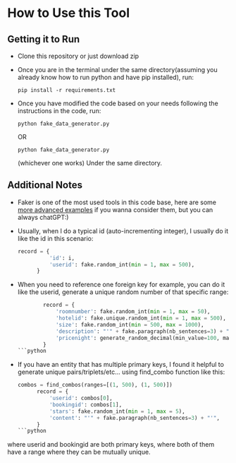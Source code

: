 # How to Use this Tool

## Getting it to Run
- Clone this repository or just download zip

- Once you are in the terminal under the same directory(assuming you already know how to run python and have pip installed), run:

  ```pip install -r requirements.txt```

- Once you have modified the code based on your needs following the instructions in the code, run: 

  ```python fake_data_generator.py```

  OR

  ```python fake_data_generator.py```

  (whichever one works) Under the same directory.

## Additional Notes
- Faker is one of the most used tools in this code base, here are some [more advanced examples](https://faker.readthedocs.io/en/master/fakerclass.html#examples) if you wanna consider them, but you can always chatGPT:)
- Usually, when I do a typical id (auto-incrementing integer), I usually do it like the id in this scenario:

  ```python
  record = {
            'id': i,
            'userid': fake.random_int(min = 1, max = 500),
        }
  ```

- When you need to reference one foreign key for example, you can do it like the userid, generate a unique random number of that specific range:

  ```python
          record = {
              'roomnumber': fake.random_int(min = 1, max = 50),
              'hotelid': fake.unique.random_int(min = 1, max = 500),
              'size': fake.random_int(min = 500, max = 1000),
              'description': "'" + fake.paragraph(nb_sentences=3) + "'",
              'pricenight': generate_random_decimal(min_value=100, max_value=1000, decimal_places=2),
          }
  ```python

- If you have an entity that has multiple primary keys, I found it helpful to generate unique pairs/triplets/etc... using find_combo function like this: 

  ```python
  combos = find_combos(ranges=[(1, 500), (1, 500)])
        record = {
            'userid': combos[0],
            'bookingid': combos[1],
            'stars': fake.random_int(min = 1, max = 5),
            'content': "'" + fake.paragraph(nb_sentences=3) + "'",
        }
  ```python

where userid and bookingid are both primary keys, where both of them have a range where they can be mutually unique.
